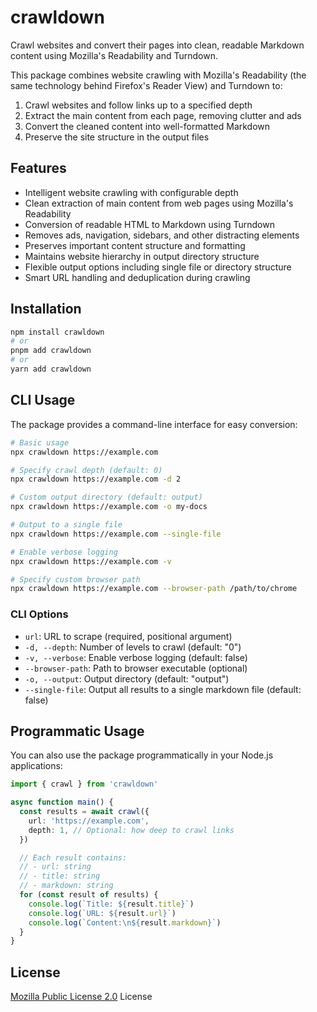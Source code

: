 # crawldown

Crawl websites and convert their pages into clean, readable Markdown content using Mozilla's Readability and Turndown.

This package combines website crawling with Mozilla's Readability (the same technology behind Firefox's Reader View) and Turndown to:
1. Crawl websites and follow links up to a specified depth
2. Extract the main content from each page, removing clutter and ads
3. Convert the cleaned content into well-formatted Markdown
4. Preserve the site structure in the output files

## Features

- Intelligent website crawling with configurable depth
- Clean extraction of main content from web pages using Mozilla's Readability
- Conversion of readable HTML to Markdown using Turndown
- Removes ads, navigation, sidebars, and other distracting elements
- Preserves important content structure and formatting
- Maintains website hierarchy in output directory structure
- Flexible output options including single file or directory structure
- Smart URL handling and deduplication during crawling

## Installation

```bash
npm install crawldown
# or
pnpm add crawldown
# or
yarn add crawldown
```

## CLI Usage

The package provides a command-line interface for easy conversion:

```bash
# Basic usage
npx crawldown https://example.com

# Specify crawl depth (default: 0)
npx crawldown https://example.com -d 2

# Custom output directory (default: output)
npx crawldown https://example.com -o my-docs

# Output to a single file
npx crawldown https://example.com --single-file

# Enable verbose logging
npx crawldown https://example.com -v

# Specify custom browser path
npx crawldown https://example.com --browser-path /path/to/chrome
```

### CLI Options

- `url`: URL to scrape (required, positional argument)
- `-d, --depth`: Number of levels to crawl (default: "0")
- `-v, --verbose`: Enable verbose logging (default: false)
- `--browser-path`: Path to browser executable (optional)
- `-o, --output`: Output directory (default: "output")
- `--single-file`: Output all results to a single markdown file (default: false)

## Programmatic Usage

You can also use the package programmatically in your Node.js applications:

```typescript
import { crawl } from 'crawldown'

async function main() {
  const results = await crawl({
    url: 'https://example.com',
    depth: 1, // Optional: how deep to crawl links
  })

  // Each result contains:
  // - url: string
  // - title: string
  // - markdown: string
  for (const result of results) {
    console.log(`Title: ${result.title}`)
    console.log(`URL: ${result.url}`)
    console.log(`Content:\n${result.markdown}`)
  }
}
```

## License

[Mozilla Public License 2.0](./LICENSE.md) License
